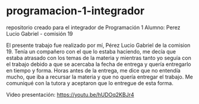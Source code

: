 # programacion-1-integrador
repositorio creado para el integrador de Programación 1
Alumno: Perez Lucio Gabriel - comisión 19

El presente trabajo fue realizado por mí, Pérez Lucio Gabriel de la comision 19. Tenía un compañero con el que lo estaba haciendo, me decía que estaba atrasado con los temas de la materia y mientras tanto yo seguía con el trabajo debido a que se acercaba la fecha de entrega y quería entregarlo en tiempo y forma.
Horas antes de la entrega, me dice que no entendía mucho, que iba a recursar la materia y que no quería entregar el trabajo. Me comuniqué con la tutora y aceptaron que lo entregue de esta forma.

Video presentación: https://youtu.be/hUDOq2KBJr4
